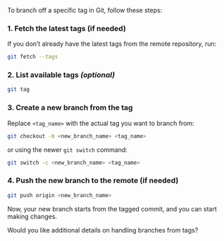 To branch off a specific tag in Git, follow these steps:

### 1. **Fetch the latest tags (if needed)**
If you don’t already have the latest tags from the remote repository, run:
   ```sh
   git fetch --tags
   ```

### 2. **List available tags** *(optional)*
   ```sh
   git tag
   ```

### 3. **Create a new branch from the tag**
Replace `<tag_name>` with the actual tag you want to branch from:
   ```sh
   git checkout -b <new_branch_name> <tag_name>
   ```
or using the newer `git switch` command:
   ```sh
   git switch -c <new_branch_name> <tag_name>
   ```

### 4. **Push the new branch to the remote (if needed)**
   ```sh
   git push origin <new_branch_name>
   ```

Now, your new branch starts from the tagged commit, and you can start making changes.

Would you like additional details on handling branches from tags?
